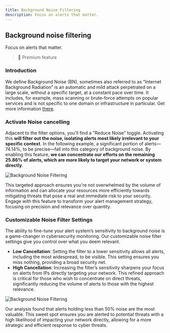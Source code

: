 ```yaml
---
title: Background Noise Filtering
description: Focus on alerts that matter.
---
```


## Background noise filtering

Focus on alerts that matter.

> 🌟 Premium feature

### Introduction

We define Background Noise (BN), sometimes also referred to as “Internet Background Radiation” is an automatic and mild attack perpetrated on a large scale, without a specific target, at a constant pace over time. It includes, for example, mass scanning or brute-force attempts on popular services and is not specific to one domain or infrastructure in particular. Get more information [there](https://www.crowdsec.net/blog/background-noise-filter-available-crowdsec-console).

### Activate Noise cancelling

Adjacent to the filter options, you'll find a "Reduce Noise" toggle. Activating this **will filter out the noise, isolating alerts most likely irrelevant to your specific context**. In the following example, a significant portion of alerts—74.14%, to be precise—fall into this category of background noise. By enabling this feature, **we can concentrate our efforts on the remaining 25.86% of alerts, which are more likely to target your network or system directly**.

![Background Noise Filtering](/img/console/alerts/background-noise-activate.png)

This targeted approach ensures you're not overwhelmed by the volume of information and can allocate your resources more efficiently towards mitigating threats that pose a real and immediate risk to your security. Engage with this feature to transform your alert management strategy, focusing on precision and relevance over quantity.

### Customizable Noise Filter Settings

The ability to fine-tune your alert system’s sensitivity to background noise is a game-changer in cybersecurity monitoring. Our customizable noise filter settings give you control over what you deem relevant.

- **Low Cancellation**: Setting the filter to a lower sensitivity allows all alerts, including the most widespread, to be visible. This setting ensures you miss nothing, providing a broad security net.
- **High Cancellation**: Increasing the filter’s sensitivity sharpens your focus on alerts from IPs directly targeting your network. This refined approach is critical for those who wish to concentrate on direct threats, significantly reducing the volume of alerts to those with the highest relevance.

![Background Noise Filtering](/img/console/alerts/background-noise-finetune.png)

Our analysis found that alerts holding less than 50% noise are the most valuable. This sweet spot ensures you are alerted to potential threats with a high likelihood of impacting your network directly, allowing for a more strategic and efficient response to cyber threats.
